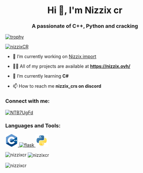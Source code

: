 <h1 align="center">Hi 👋, I'm Nizzix cr</h1>
<h3 align="center">A passionate of C++, Python and cracking</h3>

[![trophy](https://github-profile-trophy.vercel.app/?username=nizzixcr)](https://github.com/ryo-ma/github-profile-trophy)

<p align="left"> <a href="https://github.com/ryo-ma/github-profile-trophy"><img src="https://github-profile-trophy.vercel.app/?username=nizzixCR" alt="nizzixCR" /></a> </p>

- 🔭 I’m currently working on [Nizzix import](https://github.com/nizzixCR/Temp-mail-py)

- 👨‍💻 All of my projects are available at **https://nizzix.ovh/**

- 🌱 I’m currently learning **C#**

- 📫 How to reach me **nizzix_crs on discord**

<h3 align="left">Connect with me:</h3>
<p align="left">
<a href="https://discord.gg/NTB7UgFd" target="blank"><img align="center" src="https://raw.githubusercontent.com/rahuldkjain/github-profile-readme-generator/master/src/images/icons/Social/discord.svg" alt="NTB7UgFd" height="30" width="40" /></a>
</p>

<h3 align="left">Languages and Tools:</h3>
<p align="left"> <a href="https://www.w3schools.com/cpp/" target="_blank" rel="noreferrer"> <img src="https://raw.githubusercontent.com/devicons/devicon/master/icons/cplusplus/cplusplus-original.svg" alt="cplusplus" width="40" height="40"/> </a> <a href="https://flask.palletsprojects.com/" target="_blank" rel="noreferrer"> <img src="https://flask.palletsprojects.com/en/stable/_static/flask-vertical.png" alt="flask" width="40" height="40"/> </a> <a href="https://www.python.org" target="_blank" rel="noreferrer"> <img src="https://raw.githubusercontent.com/devicons/devicon/master/icons/python/python-original.svg" alt="python" width="40" height="40"/> </a> </p>

<p><img align="left" src="https://github-readme-stats.vercel.app/api/top-langs?username=nizzixcr&show_icons=true&locale=en&layout=compact" alt="nizzixcr" /></p>

<p>&nbsp;<img align="center" src="https://github-readme-stats.vercel.app/api?username=nizzixcr&show_icons=true&locale=en" alt="nizzixcr" /></p>

<p><img align="center" src="https://github-readme-streak-stats.herokuapp.com/?user=nizzixcr&" alt="nizzixcr" /></p>
